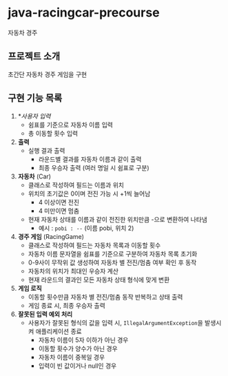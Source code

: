 # java-racingcar-precourse
자동차 경주

## 프로젝트 소개
초간단 자동차 경주 게임을 구현

## 구현 기능 목록
1. **사용자 입력*
   - 쉼표를 기준으로 자동차 이름 입력
   - 총 이동할 횟수 입력
2. **출력**
   - 실행 결과 출력
     - 라운드별 결과를 자동차 이름과 같이 출력
     - 최종 우승자 출력 (여러 명일 시 쉼표로 구분)
3. **자동차** (Car)
   - 클래스로 작성하여 필드는 이름과 위치
   - 위치의 초기값은 0이며 전진 가능 시 +1씩 늘어남
     - 4 이상이면 전진
     - 4 미만이면 멈춤
   - 현재 자동차 상태를 이름과 같이 전진한 위치만큼 -으로 변환하여 나타냄
     - 예시 : `pobi : --` (이름 pobi, 위치 2) 
4. **경주 게임** (RacingGame)
   - 클래스로 작성하여 필드는 자동차 목록과 이동할 횟수
   - 자동차 이름 문자열을 쉼표를 기준으로 구분하여 자동차 목록 초기화
   - 0-9사이 무작위 값 생성하여 자동차 별 전진/멈춤 여부 확인 후 동작
   - 자동차의 위치가 최대인 우승자 계산
   - 현재 라운드의 결과인 모든 자동차 상태 형식에 맞게 변환
5. **게임 로직**
   - 이동할 횟수만큼 자동차 별 전진/멈춤 동작 반복하고 상태 출력
   - 게임 종료 시, 최종 우승자 출력
6. **잘못된 입력 예외 처리**
   - 사용자가 잘못된 형식의 값을 입력 시, `IllegalArgumentException`을 발생시켜 애플리케이션 종료
     - 자동차 이름이 5자 이하가 아닌 경우
     - 이동할 횟수가 양수가 아닌 경우
     - 자동차 이름이 중복일 경우
     - 입력이 빈 값이거나 null인 경우
